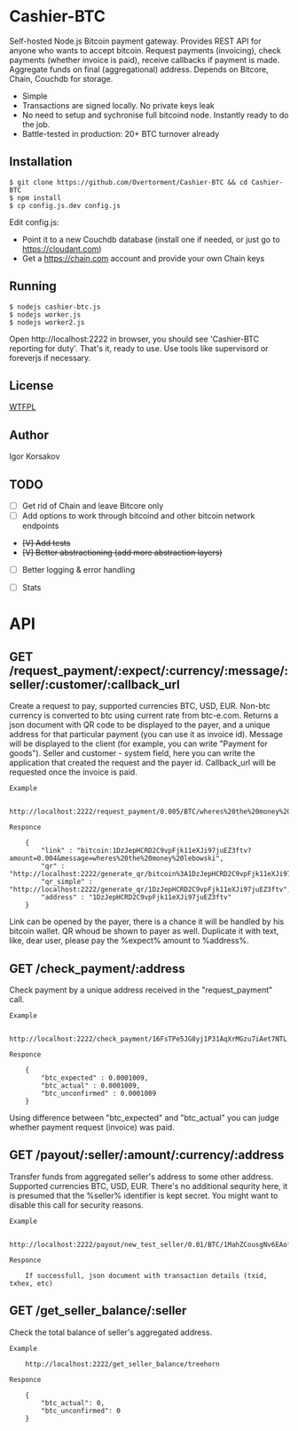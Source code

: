 Cashier-BTC
===================

Self-hosted Node.js Bitcoin payment gateway. Provides REST API for anyone who wants to accept bitcoin.
Request payments (invoicing), check payments (whether invoice is paid), receive callbacks if payment is made.
Aggregate funds on final (aggregational) address.
Depends on Bitcore, Chain, Couchdb for storage.

* Simple
* Transactions are signed locally. No private keys leak
* No need to setup and sychronise full bitcoind node. Instantly ready to do the job.
* Battle-tested in production: 20+ BTC turnover already


Installation
------------

```
$ git clone https://github.com/Overtorment/Cashier-BTC && cd Cashier-BTC
$ npm install
$ cp config.js.dev config.js
```

Edit config.js: 

* Point it to a new Couchdb database (install one if needed, or just go to https://cloudant.com)
* Get a https://chain.com account and provide your own Chain keys

Running
-------

```
$ nodejs cashier-btc.js
$ nodejs worker.js
$ nodejs worker2.js
```

Open http://localhost:2222 in browser, you should see 'Cashier-BTC reporting for duty'.
That's it, ready to use.
Use tools like supervisord or foreverjs if necessary.

License
-------

[WTFPL](http://www.wtfpl.net/txt/copying/)

Author
------

Igor Korsakov


TODO
----

* [ ] Get rid of Chain and leave Bitcore only
* [ ] Add options to work through bitcoind and other bitcoin network endpoints
* ~~[V] Add tests~~
* ~~[V] Better abstractioning (add more abstraction layers)~~
* [ ] Better logging & error handling
* [ ] Stats



API
===

GET /request_payment/:expect/:currency/:message/:seller/:customer/:callback_url
--------------------------------------------------------------------------------------------------------

Create a request to pay, supported currencies BTC, USD, EUR. Non-btc currency is converted to btc using current rate from btc-e.com.
Returns a json document with QR code to be displayed to the payer, and a unique address for that particular payment (you can use it as invoice id).
Message will be displayed to the client (for example, you can write "Payment for goods"). Seller and customer - system field, here you can 
write the application that created the request and the payer id.
Callback_url will be requested once the invoice is paid.



	Example

		http://localhost:2222/request_payment/0.005/BTC/wheres%20the%20money%20lebowski/treehorn/lebowski/http%3A%2F%2Fgoogle.com%2F

	Responce

		{
			"link" : "bitcoin:1DzJepHCRD2C9vpFjk11eXJi97juEZ3ftv?amount=0.004&message=wheres%20the%20money%20lebowski",
			"qr" : "http://localhost:2222/generate_qr/bitcoin%3A1DzJepHCRD2C9vpFjk11eXJi97juEZ3ftv%3Famount%3D0.004%26message%3Dwheres%2520the%2520money%2520lebowski",
			"qr_simple" : "http://localhost:2222/generate_qr/1DzJepHCRD2C9vpFjk11eXJi97juEZ3ftv",
			"address" : "1DzJepHCRD2C9vpFjk11eXJi97juEZ3ftv"
		}

Link can be opened by the payer, there is a chance it will be handled by his bitcoin wallet.
QR whoud be shown to payer as well. Duplicate it with text, like, dear user, please pay the %expect% amount to %address%.




GET /check_payment/:address
---------------------------------------

Check payment by a unique address received in the "request_payment" call.


	Example

		http://localhost:2222/check_payment/16FsTPe5JG8yj1P31AqXrMGzu7iAet7NTL

	Responce

		{
			"btc_expected" : 0.0001009,
			"btc_actual" : 0.0001009,
			"btc_unconfirmed" : 0.0001009
		}

Using difference between "btc_expected" and "btc_actual" you can judge whether payment request (invoice) was paid.


GET /payout/:seller/:amount/:currency/:address
-------------------------------------------------------------

Transfer funds from aggregated seller's address to some other address.
Supported currencies BTC, USD, EUR.
There's no additional sequrity here, it is presumed that the %seller% identifier is kept secret.
You might want to disable this call for security reasons.

	Example

		http://localhost:2222/payout/new_test_seller/0.01/BTC/1MahZCousgNv6EAofCfi7Wpp2RKUfHH8uD

	Responce

		If successfull, json document with transaction details (txid, txhex, etc)






GET /get_seller_balance/:seller
---------------------------------------

Check the total balance of seller's aggregated address.

	Example

		http://localhost:2222/get_seller_balance/treehorn

	Responce

		{
			"btc_actual": 0,
			"btc_unconfirmed": 0
		}

